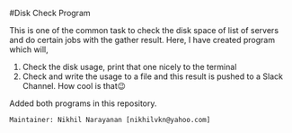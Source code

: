 #Disk Check Program

This is one of the common task to check the disk space of list of servers and do certain jobs with the gather result. Here, I
have created program which will,
1) Check the disk usage, print that one nicely to the terminal
2) Check and write the usage to a file and this result is pushed to a Slack Channel. How cool is that:wink:

Added both programs in this repository.



```
Maintainer: Nikhil Narayanan [nikhilvkn@yahoo.com]
```
